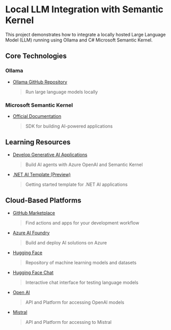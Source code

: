 # Local LLM Integration with Semantic Kernel

This project demonstrates how to integrate a locally hosted Large Language Model (LLM) running using Ollama and C# Microsoft Semantic Kernel.

## Core Technologies

### Ollama
- [Ollama GitHub Repository](https://github.com/ollama/ollama?tab=readme-ov-file#ollama)
    
    > Run large language models locally

### Microsoft Semantic Kernel
- [Official Documentation](https://learn.microsoft.com/en-us/semantic-kernel/overview/)
    
    > SDK for building AI-powered applications

## Learning Resources

- [Develop Generative AI Applications](https://learn.microsoft.com/en-us/training/paths/develop-ai-agents-azure-open-ai-semantic-kernel-sdk/)
  > Build AI agents with Azure OpenAI and Semantic Kernel

- [.NET AI Template (Preview)](https://statics.teams.cdn.office.net/evergreen-assets/safelinks/1/atp-safelinks.html)
  > Getting started template for .NET AI applications

## Cloud-Based Platforms

- [GitHub Marketplace](https://github.com/marketplace)
  > Find actions and apps for your development workflow

- [Azure AI Foundry](https://ai.azure.com/)
  > Build and deploy AI solutions on Azure

- [Hugging Face](https://huggingface.co/)
  > Repository of machine learning models and datasets

- [Hugging Face Chat](https://huggingface.co/chat/)
  > Interactive chat interface for testing language models

- [Open AI](https://platform.openai.com/docs/overview)
  > API and Platform for accessing OpenAI models

- [Mistral](https://mistral.ai)
  > API and Platform for accessing to Mistral
